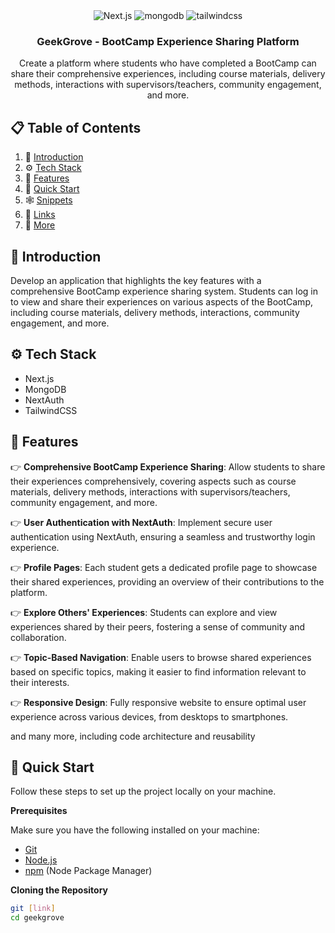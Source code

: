 <div align="center">
  <div>
    <img src="https://img.shields.io/badge/-Next_JS-black?style=for-the-badge&logoColor=white&logo=nextdotjs&color=000" alt="Next.js" />
    <img src="https://img.shields.io/badge/-Mongodb-black?style=for-the-badge&logoColor=white&logo=mongodb&color=47A248" alt="mongodb" />
    <img src="https://img.shields.io/badge/-Tailwind_CSS-black?style=for-the-badge&logoColor=white&logo=tailwindcss&color=06B6D4" alt="tailwindcss" />
  </div>

  <h3 align="center">GeekGrove - BootCamp Experience Sharing Platform</h3>

   <div align="center">
     Create a platform where students who have completed a BootCamp can share their comprehensive experiences, including course materials, delivery methods, interactions with supervisors/teachers, community engagement, and more.
    </div>
</div>

## 📋 <a name="table">Table of Contents</a>

1. 🤖 [Introduction](#introduction)
2. ⚙️ [Tech Stack](#tech-stack)
3. 🔋 [Features](#features)
4. 🤸 [Quick Start](#quick-start)
5. 🕸️ [Snippets](#snippets)
6. 🔗 [Links](#links)
7. 🚀 [More](#more)



## <a name="introduction">🤖 Introduction</a>

Develop an application that highlights the key features with a comprehensive BootCamp experience sharing system. Students can log in to view and share their experiences on various aspects of the BootCamp, including course materials, delivery methods, interactions, community engagement, and more.


## <a name="tech-stack">⚙️ Tech Stack</a>

- Next.js
- MongoDB
- NextAuth
- TailwindCSS

## <a name="features">🔋 Features</a>

👉 **Comprehensive BootCamp Experience Sharing**: Allow students to share their experiences comprehensively, covering aspects such as course materials, delivery methods, interactions with supervisors/teachers, community engagement, and more.

👉 **User Authentication with NextAuth**: Implement secure user authentication using NextAuth, ensuring a seamless and trustworthy login experience.

👉 **Profile Pages**: Each student gets a dedicated profile page to showcase their shared experiences, providing an overview of their contributions to the platform.

👉 **Explore Others' Experiences**: Students can explore and view experiences shared by their peers, fostering a sense of community and collaboration.

👉 **Topic-Based Navigation**: Enable users to browse shared experiences based on specific topics, making it easier to find information relevant to their interests.

👉 **Responsive Design**: Fully responsive website to ensure optimal user experience across various devices, from desktops to smartphones.

and many more, including code architecture and reusability 

## <a name="quick-start">🤸 Quick Start</a>

Follow these steps to set up the project locally on your machine.

**Prerequisites**

Make sure you have the following installed on your machine:

- [Git](https://git-scm.com/)
- [Node.js](https://nodejs.org/en)
- [npm](https://www.npmjs.com/) (Node Package Manager)

**Cloning the Repository**

```bash
git [link]
cd geekgrove
